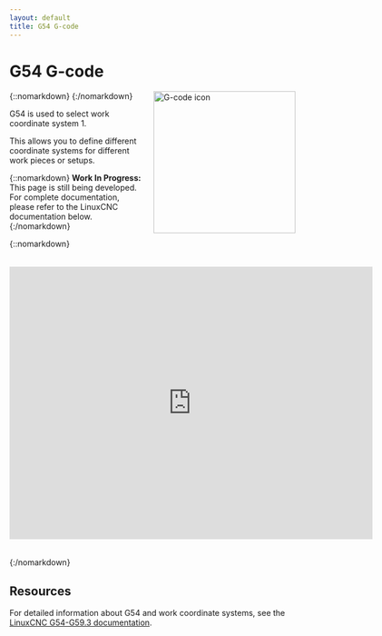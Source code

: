 ```yaml
---
layout: default
title: G54 G-code
---
```


# G54 G-code

{::nomarkdown}
<a href="/images/gcode.png">
  <img src="/images/gcode.png" alt="G-code icon" style="width: 250px; height: 250px; float: right; margin-left: 1rem;"/>
</a>
{:/nomarkdown}

G54 is used to select work coordinate system 1.

This allows you to define different coordinate systems for different work pieces or setups.

{::nomarkdown}
<sl-alert variant="warning" open>
  <sl-icon slot="icon" name="exclamation-triangle"></sl-icon>
  <strong>Work In Progress:</strong> This page is still being developed. For complete documentation, please refer to the LinuxCNC documentation below.
</sl-alert>
{:/nomarkdown}

{::nomarkdown}
<div style="text-align: center; margin: 2rem auto;">
  <iframe width="640" height="480" src="https://www.youtube.com/embed/BiuD6li6h8A" frameborder="0" allow="autoplay; encrypted-media" allowfullscreen></iframe>
</div>
{:/nomarkdown}

## Resources

For detailed information about G54 and work coordinate systems, see the [LinuxCNC G54-G59.3 documentation](http://linuxcnc.org/docs/html/gcode/g-code.html#gcode:g54-g59.3).
